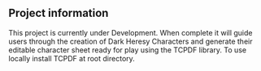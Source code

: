 ##  Project information
This project is currently under Development.
When complete it will guide users through the creation of Dark Heresy Characters and generate their editable character sheet ready for play using the TCPDF library. To use locally install TCPDF at root directory.
